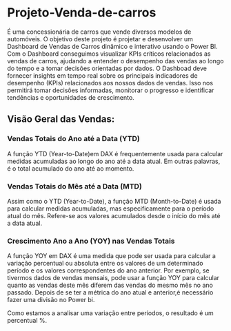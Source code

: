 # Projeto-Venda-de-carros
É uma concessionária de carros que vende diversos modelos de automóveis. 
O objetivo deste projeto é projetar e desenvolver um Dashboard de Vendas de Carros dinâmico e interativo usando o Power BI. Com o Dashboard conseguimos visualizar KPIs críticos relacionados as vendas de carros, ajudando a entender o desempenho das vendas ao longo do tempo e a tomar decisões orientadas por dados.
O Dashboad deve fornecer insights em tempo real sobre os principais indicadores de desempenho (KPIs) relacionados aos nossos dados de vendas. Isso nos permitirá tomar decisões informadas, monitorar o progresso e identificar tendências e oportunidades de crescimento.
## Visão Geral das Vendas:
### Vendas Totais do Ano até a Data (YTD) 
<p>A função YTD (Year-to-Date)em DAX é frequentemente usada para calcular medidas acumuladas ao longo do ano até a data atual.
Em outras palavras, é o total acumulado do ano até ao momento.</p>

### Vendas Totais do Mês até a Data (MTD)
<p>Assim como o YTD (Year-to-Date), a função MTD (Month-to-Date) é usada para calcular medidas acumuladas, mas especificamente para o período atual do mês.
Refere-se aos valores acumulados desde o início do mês até a data atual.</p>

### Crescimento Ano a Ano (YOY) nas Vendas Totais
<p>A função YOY em DAX é uma medida que pode ser usada para calcular a variação percentual ou absoluta entre os valores de um determinado período e os valores correspondentes do ano anterior. Por exemplo, se  tivermos dados de vendas mensais, pode usar a função YOY para calcular quanto as vendas deste mês diferem das vendas do mesmo mês no ano passado.
Depois de se ter a métrica do ano atual e anterior,é necessário fazer uma divisão no Power bi.</p>
Como estamos a analisar uma variação entre períodos, o resultado é um percentual %.

